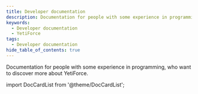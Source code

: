 ```yaml
---
title: Developer documentation
description: Documentation for people with some experience in programming, who want to discover more about YetiForce.
keywords:
  - Developer documentation
  - YetiForce
tags:
  - Developer documentation
hide_table_of_contents: true
---
```


Documentation for people with some experience in programming, who want to discover more about YetiForce.

import DocCardList from '@theme/DocCardList';

<DocCardList />
